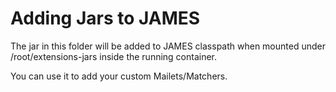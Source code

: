 # Adding Jars to JAMES

The jar in this folder will be added to JAMES classpath when mounted under /root/extensions-jars inside the running container.

You can use it to add your custom Mailets/Matchers.
